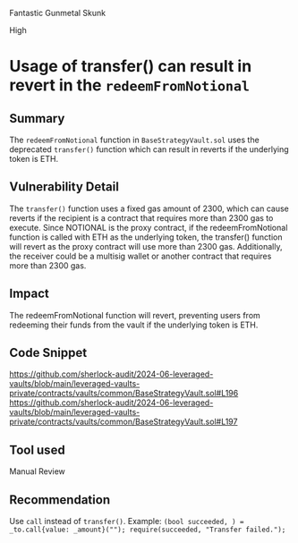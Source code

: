Fantastic Gunmetal Skunk

High

# Usage of transfer() can result in revert in the `redeemFromNotional`

## Summary
The `redeemFromNotional` function in `BaseStrategyVault.sol` uses the deprecated `transfer()` function which can result in reverts if the underlying token is ETH.

## Vulnerability Detail
The `transfer()` function uses a fixed gas amount of 2300, which can cause reverts if the recipient is a contract that requires more than 2300 gas to execute.
Since NOTIONAL is the proxy contract, if the redeemFromNotional function is called with ETH as the underlying token, the transfer() function will revert as the proxy contract will use more than 2300 gas.
Additionally, the receiver could be a multisig wallet or another contract that requires more than 2300 gas.

## Impact
The redeemFromNotional function will revert, preventing users from redeeming their funds from the vault if the underlying token is ETH.

## Code Snippet
https://github.com/sherlock-audit/2024-06-leveraged-vaults/blob/main/leveraged-vaults-private/contracts/vaults/common/BaseStrategyVault.sol#L196
https://github.com/sherlock-audit/2024-06-leveraged-vaults/blob/main/leveraged-vaults-private/contracts/vaults/common/BaseStrategyVault.sol#L197

## Tool used
Manual Review

## Recommendation
Use `call` instead of `transfer()`. Example: `(bool succeeded, ) = _to.call{value: _amount}(""); require(succeeded, "Transfer failed.");`